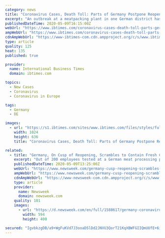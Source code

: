 ```yaml
---
category: news
title: "Coronavirus Cases, Death Toll: Parts of Germany Postpone Reopening After Rise In Infections"
excerpt: "An outbreak at a meatpacking plant in one German district has forced authorities to delay the reopening process."
publishedDateTime: 2020-05-09T16:15:00Z
webUrl: "https://www.ibtimes.com/coronavirus-cases-death-toll-parts-germany-postpone-reopening-after-rise-infections-2973363"
ampWebUrl: "https://www.ibtimes.com/coronavirus-cases-death-toll-parts-germany-postpone-reopening-after-rise-infections-2973363?amp=1"
cdnAmpWebUrl: "https://www-ibtimes-com.cdn.ampproject.org/c/s/www.ibtimes.com/coronavirus-cases-death-toll-parts-germany-postpone-reopening-after-rise-infections-2973363?amp=1"
type: article
quality: 125
heat: 135
published: true

provider:
  name: International Business Times
  domain: ibtimes.com

topics:
  - New Cases
  - Coronavirus
  - Coronavirus in Europe

tags:
  - Germany
  - DE

images:
  - url: "https://s1.ibtimes.com/sites/www.ibtimes.com/files/styles/full/public/2020/05/07/germany-europes-largest-economy-has-started-reopening-schools.jpg"
    width: 1024
    height: 636
    title: "Coronavirus Cases, Death Toll: Parts of Germany Postpone Reopening After Rise In Infections"

related:
  - title: "Germany, On Cusp of Reopening, Scrambles to Contain Fresh Coronavirus Outbreaks"
    excerpt: "Out of 200 employees tested at a German meat processing plant, 151 tested positive Thursday for coronavirus, triggering an \"emergency mechanism\" to delay the easing of social distancing restrictions."
    publishedDateTime: 2020-05-09T13:25:00Z
    webUrl: "https://www.newsweek.com/germany-cusp-reopening-scrambles-contain-fresh-coronavirus-outbreaks-1502925"
    ampWebUrl: "https://www.newsweek.com/germany-cusp-reopening-scrambles-contain-fresh-coronavirus-outbreaks-1502925?amp=1"
    cdnAmpWebUrl: "https://www-newsweek-com.cdn.ampproject.org/c/s/www.newsweek.com/germany-cusp-reopening-scrambles-contain-fresh-coronavirus-outbreaks-1502925?amp=1"
    type: article
    provider:
      name: Newsweek
      domain: newsweek.com
    quality: 101
    images:
      - url: "https://d.newsweek.com/en/full/1588617/germany-coronavirus.jpg"
        width: 594
        height: 400

secured: "IgvbkzgDB/a9+WgFuKVd7J3ooaD5lDd2JNVU3QorT21KqXBWFGIIQmUUfE+6iLaKJfN48jpRZK/rYhmzthWGMoRm+XFiCVPMK1a8qziflEgAKV4H5RmKeNwnGHhWQGVvdcFp1rnKQWXqrl+yCL8I7hjugwvgAt0fHLmFzQEnP7ChcllnC7QAmdT5/jcOAnMzeelIMqXmceAdARuK3W4Iv6ZiTYOAXJm1S8N0q28oVF6PVnY0Swho8Hxw8NIZQS48V+h6gpyO+IARIvsXq4SFUMeFC4pzwq6yEW9OfHOysJuSG4TAsyk+2g+VFwQAk0tDYgcKzwX2CknPzT35/6HgYAU4IIK7/YMt7Y/ybux6J9jD8CcvHuDHmVdLkneRcRmsq+gQ/qsXoTqiy7hMHNLC2AGL2oexDZ5ZLZ/RYIuEhMgD76K0gUnIJY6G/cT0tucY8N4kUs07dYUdEVXzbEBc6593ToZYTtsH49V1BTRjvkU=;MEi7Mx3pDvjeMmk36sXp+Q=="
---
```


